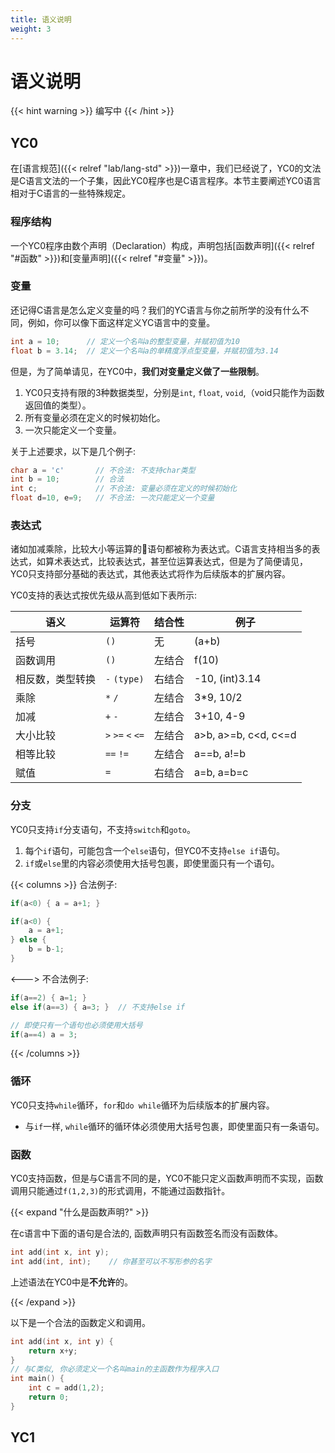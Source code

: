 ```yaml
---
title: 语义说明
weight: 3
---
```


# 语义说明

{{< hint warning >}}
编写中
{{< /hint >}}

## YC0

在[语言规范]({{< relref "lab/lang-std" >}})一章中，我们已经说了，YC0的文法是C语言文法的一个子集，因此YC0程序也是C语言程序。本节主要阐述YC0语言相对于C语言的一些特殊规定。

### 程序结构

一个YC0程序由数个声明（Declaration）构成，声明包括[函数声明]({{< relref "#函数" >}})和[变量声明]({{< relref "#变量" >}})。

### 变量

还记得C语言是怎么定义变量的吗？我们的YC语言与你之前所学的没有什么不同，例如，你可以像下面这样定义YC语言中的变量。

```c
int a = 10;      // 定义一个名叫a的整型变量，并赋初值为10
float b = 3.14;  // 定义一个名叫a的单精度浮点型变量，并赋初值为3.14
```

但是，为了简单请见，在YC0中，**我们对变量定义做了一些限制**。

1. YC0只支持有限的3种数据类型，分别是`int`, `float`, `void`,（void只能作为函数返回值的类型）。
2. 所有变量必须在定义的时候初始化。
3. 一次只能定义一个变量。

关于上述要求，以下是几个例子:

```c
char a = 'c'       // 不合法: 不支持char类型
int b = 10;        // 合法
int c;             // 不合法: 变量必须在定义的时候初始化
float d=10, e=9;   // 不合法: 一次只能定义一个变量
```

### 表达式

诸如加减乘除，比较大小等运算的语句都被称为表达式。C语言支持相当多的表达式，如算术表达式，比较表达式，甚至位运算表达式，但是为了简便请见，YC0只支持部分基础的表达式，其他表达式将作为后续版本的扩展内容。

YC0支持的表达式按优先级从高到低如下表所示:

| 语义             | 运算符            | 结合性 | 例子                 |
| ---------------- | ----------------- | ------ | -------------------- |
| 括号             | `()`              | 无     | (a+b)                |
| 函数调用         | `()`              | 左结合 | f(10)                |
| 相反数，类型转换 | `-` `(type)`      | 右结合 | -10, (int)3.14       |
| 乘除             | `*` `/`           | 左结合 | 3*9, 10/2            |
| 加减             | `+` `-`           | 左结合 | 3+10, 4-9            |
| 大小比较         | `>` `>=` `<` `<=` | 左结合 | a>b, a>=b, c<d, c<=d |
| 相等比较         | `==` `!=`         | 左结合 | a==b, a!=b           |
| 赋值             | `=`               | 右结合 | a=b, a=b=c           |

### 分支

YC0只支持`if`分支语句，不支持`switch`和`goto`。

1. 每个`if`语句，可能包含一个`else`语句，但YC0不支持`else if`语句。
2. `if`或`else`里的内容必须使用大括号包裹，即使里面只有一个语句。

{{< columns >}}
合法例子:

```c
if(a<0) { a = a+1; }

if(a<0) {
    a = a+1;
} else {
    b = b-1;
}
```

<--->
不合法例子:

```c
if(a==2) { a=1; }
else if(a==3) { a=3; }  // 不支持else if

// 即使只有一个语句也必须使用大括号
if(a==4) a = 3;


```

{{< /columns >}}

### 循环

YC0只支持`while`循环，`for`和`do while`循环为后续版本的扩展内容。

- 与`if`一样, `while`循环的循环体必须使用大括号包裹，即使里面只有一条语句。

### 函数

YC0支持函数，但是与C语言不同的是，YC0不能只定义函数声明而不实现，函数调用只能通过`f(1,2,3)`的形式调用，不能通过函数指针。

{{< expand "什么是函数声明?" >}}

在c语言中下面的语句是合法的, 函数声明只有函数签名而没有函数体。

```c
int add(int x, int y);
int add(int, int);    // 你甚至可以不写形参的名字
```

上述语法在YC0中是**不允许**的。

{{< /expand >}}

以下是一个合法的函数定义和调用。

```c
int add(int x, int y) {
    return x+y;
}
// 与C类似, 你必须定义一个名叫main的主函数作为程序入口
int main() {
    int c = add(1,2);
    return 0;
}
```

## YC1
